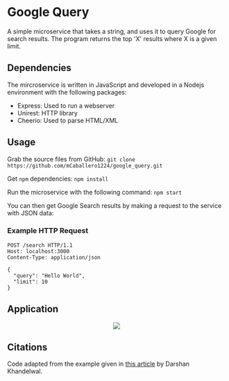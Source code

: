 # Google Query

A simple microservice that takes a string, and uses it to query Google for search results. The program returns the top 'X' results where X is a given limit.

## Dependencies

The mircroservice is written in JavaScript and developed in a Nodejs environment with the following packages:

- Express: Used to run a webserver
- Unirest: HTTP library
- Cheerio: Used to parse HTML/XML

## Usage

Grab the source files from GitHub:
```git clone https://github.com/mCaballero1224/google_query.git```

Get `npm` dependencies:
```npm install```

Run the microservice with the following command:
```npm start```

You can then get Google Search results by making a request to the service with JSON data:

### Example HTTP Request

```
POST /search HTTP/1.1
Host: localhost:3000
Content-Type: application/json

{
  "query": "Hello World",
  "limit": 10
}
```

## Application

<p style="text-align:center;">
  <img src="https://github.com/mCaballero1224/google_query/blob/main/assets/UML_diagram.png" atl="UML Diagram">
</p>

## Citations

Code adapted from the example given in [this article](https://medium.com/@darshankhandelwal12/how-to-scrape-google-organic-search-results-with-node-js-d3abe0274f40) by Darshan Khandelwal.
